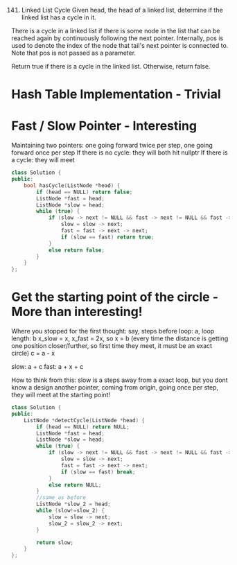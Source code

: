 141. Linked List Cycle
Given head, the head of a linked list, determine if the linked list has a cycle in it.

There is a cycle in a linked list if there is some node in the list that can be reached again by continuously following the next pointer. Internally, pos is used to denote the index of the node that tail's next pointer is connected to. Note that pos is not passed as a parameter.

Return true if there is a cycle in the linked list. Otherwise, return false.

# Hash Table Implementation - Trivial

# Fast / Slow Pointer - Interesting
Maintaining two pointers: one going forward twice per step, one going forward once per step
If there is no cycle: they will both hit nullptr
If there is a cycle:  they will meet

```c++
class Solution {
public:
    bool hasCycle(ListNode *head) {
        if (head == NULL) return false;
        ListNode *fast = head;
        ListNode *slow = head;
        while (true) {
            if (slow -> next != NULL && fast -> next != NULL && fast -> next -> next != NULL){
                slow = slow -> next;
                fast = fast -> next -> next;
                if (slow == fast) return true;
            }
            else return false;
        }
    }
};
```

# Get the starting point of the circle - More than interesting!
Where you stopped for the first thought:
say, steps before loop: a, loop length: b
x_slow = x, x_fast = 2x, so x = b (every time the distance is getting one position closer/further, so first time they meet, it must be an exact circle)
c = a - x

slow: a + c
fast: a + x + c

How to think from this:
slow is a steps away from a exact loop, but you dont know a
design another pointer, coming from origin, going once per step, they will meet at the starting point!

```c++
class Solution {
public:
    ListNode *detectCycle(ListNode *head) {
        if (head == NULL) return NULL;
        ListNode *fast = head;
        ListNode *slow = head;
        while (true) {
            if (slow -> next != NULL && fast -> next != NULL && fast -> next -> next != NULL){
                slow = slow -> next;
                fast = fast -> next -> next;
                if (slow == fast) break;
            }
            else return NULL;
        }
        //same as before
        ListNode *slow_2 = head;
        while (slow!=slow_2) {
            slow = slow -> next;
            slow_2 = slow_2 -> next;
        }

        return slow;
    }
};
```